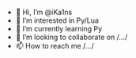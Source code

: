 - 👋 Hi, I’m @iKa1ns
- 👀 I’m interested in Py/Lua
- 🌱 I’m currently learning Py
- 💞️ I’m looking to collaborate on /.../
- 📫 How to reach me /.../

<!---
iKa1ns/iKa1ns is a ✨ special ✨ repository because its `README.md` (this file) appears on your GitHub profile.
You can click the Preview link to take a look at your changes.
--->
